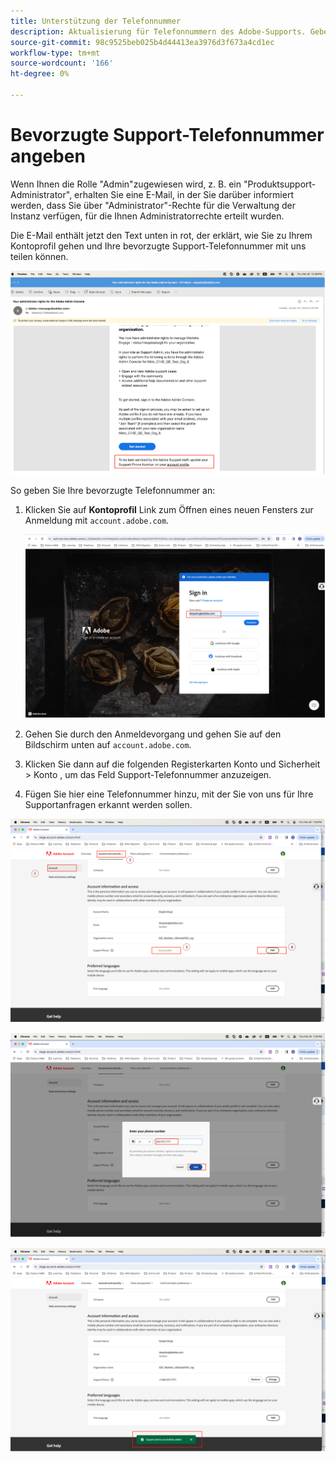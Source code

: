 ```yaml
---
title: Unterstützung der Telefonnummer
description: Aktualisierung für Telefonnummern des Adobe-Supports. Geben Sie Ihre bevorzugte Support-Telefonnummer an.
source-git-commit: 98c9525beb025b4d44413ea3976d3f673a4cd1ec
workflow-type: tm+mt
source-wordcount: '166'
ht-degree: 0%

---
```


# Bevorzugte Support-Telefonnummer angeben

Wenn Ihnen die Rolle &quot;Admin&quot;zugewiesen wird, z. B. ein &quot;Produktsupport-Administrator&quot;, erhalten Sie eine E-Mail, in der Sie darüber informiert werden, dass Sie über &quot;Administrator&quot;-Rechte für die Verwaltung der Instanz verfügen, für die Ihnen Administratorrechte erteilt wurden.

Die E-Mail enthält jetzt den Text unten in rot, der erklärt, wie Sie zu Ihrem Kontoprofil gehen und Ihre bevorzugte Support-Telefonnummer mit uns teilen können.

![bevorzugte Unterstützungsnummer](assets/admin-console-1.png)

So geben Sie Ihre bevorzugte Telefonnummer an:

1. Klicken Sie auf **Kontoprofil** Link zum Öffnen eines neuen Fensters zur Anmeldung mit `account.adobe.com`.

   ![Anmelden](assets/sign-in.png)

1. Gehen Sie durch den Anmeldevorgang und gehen Sie auf den Bildschirm unten auf `account.adobe.com`.
1. Klicken Sie dann auf die folgenden Registerkarten Konto und Sicherheit > Konto , um das Feld Support-Telefonnummer anzuzeigen.
1. Fügen Sie hier eine Telefonnummer hinzu, mit der Sie von uns für Ihre Supportanfragen erkannt werden sollen.

![Details angeben](assets/account-info.png)

![Telefonnummer hinzufügen](assets/enter-phone-number.png)

![Ergebnisse](assets/result.png)
